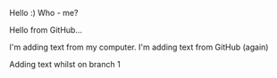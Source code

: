 Hello :)
Who - me?

Hello from GitHub...

I'm adding text from my computer.
I'm adding text from GitHub (again)

Adding text whilst on branch 1
